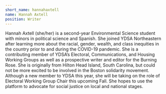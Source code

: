 ```yaml
---
short_name: hannahaxtell
name: Hannah Axtell
position: Writer
---
```


Hannah Axtell (she/her) is a second-year Environmental Science student with minors in political science and Spanish. She joined YDSA Northeastern after learning more about the racial, gender, wealth, and class inequities in the country prior to and during the COVID-19 pandemic. She is a contributing member of YDSA’s Electoral, Communications, and Housing Working Groups as well as a prospective writer and editor for the Burning Rose. She is originally from Hilton Head Island, South Carolina, but could not be more excited to be involved in the Boston solidarity movement. Although a new member to YDSA this year, she will be taking on the role of Electoral Working Group Chair this upcoming Fall. She hopes to use the platform to advocate for social justice on local and national stages.

